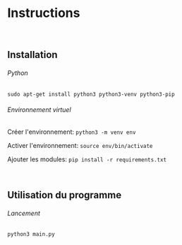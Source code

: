 # Instructions

<br />

## Installation


###### Python ######

`sudo apt-get install python3 python3-venv python3-pip`

###### Environnement virtuel ######

Créer l'environnement: `python3 -m venv env`

Activer l'environnement: `source env/bin/activate`

Ajouter les modules: `pip install -r requirements.txt`

<br />

## Utilisation du programme


###### Lancement ######

`python3 main.py`

